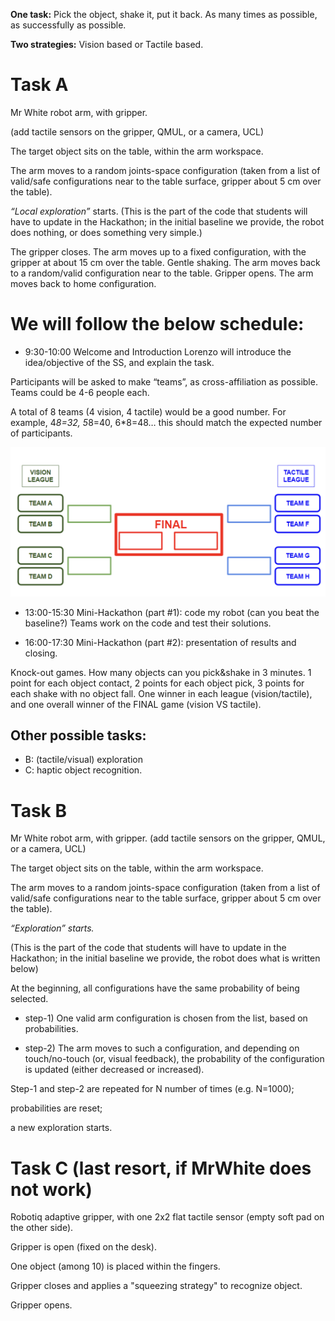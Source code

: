 
**One task:** Pick the object, shake it, put it back. As many times as possible, as successfully as possible.

**Two strategies:** Vision based or Tactile based.

# **Task A**

Mr White robot arm, with gripper.

(add tactile sensors on the gripper, QMUL, or a camera, UCL)

The target object sits on the table, within the arm workspace.

The arm moves to a random joints-space configuration (taken from a list of valid/safe configurations near to the table surface, gripper about 5 cm over the table).

_“Local exploration”_ starts. 
(This is the part of the code that students will have to update in the Hackathon; in the initial baseline we provide, the robot does nothing, or does something very simple.)

The gripper closes. 
The arm moves up to a fixed configuration, with the gripper at about 15 cm over the table.
Gentle shaking.
The arm moves back to a random/valid configuration near to the table.
Gripper opens.
The arm moves back to home configuration.


# We will follow the below schedule:

* 9:30-10:00 Welcome and Introduction
Lorenzo will introduce the idea/objective of the SS, and explain the task.

Participants will be asked to make “teams”, as cross-affiliation as possible. Teams could be 4-6 people each.

A total of 8 teams (4 vision, 4 tactile) would be a good number.
For example, 4*8=32, 5*8=40, 6*8=48… this should match the expected number of participants.


[![Teams](teamsb.png)]() 


* 13:00-15:30 Mini-Hackathon (part #1): code my robot (can you beat the baseline?)
Teams work on the code and test their solutions.


* 16:00-17:30 Mini-Hackathon (part #2): presentation of results and closing.

Knock-out games. How many objects can you pick&shake in 3 minutes. 1 point for each object contact,  2 points for each object pick, 3 points for each shake with no object fall.
One winner in each league (vision/tactile), and one overall winner of the FINAL game (vision VS tactile).


## **Other possible tasks:**
* B: (tactile/visual) exploration
* C: haptic object recognition.

# **Task B**

Mr White robot arm, with gripper. (add tactile sensors on the gripper, QMUL, or a camera, UCL)

The target object sits on the table, within the arm workspace.

The arm moves to a random joints-space configuration (taken from a list of valid/safe configurations near to the table surface, gripper about 5 cm over the table).

_“Exploration” starts._

(This is the part of the code that students will have to update in the Hackathon; in the initial baseline we provide, the robot does what is written below)

At the beginning, all configurations have the same probability of being selected.

* step-1) One valid arm configuration is chosen from the list, based on probabilities.

* step-2) The arm moves to such a configuration, and depending on touch/no-touch (or, visual feedback), the probability of the configuration is updated (either decreased or increased).

Step-1 and step-2 are repeated for N number of times (e.g. N=1000); 

probabilities are reset; 

a new exploration starts.



# **Task C** (last resort, if MrWhite does not work)

Robotiq adaptive gripper, with one 2x2 flat tactile sensor (empty soft pad on the other side).

Gripper is open (fixed on the desk).

One object (among 10) is placed within the fingers.

Gripper closes and applies a "squeezing strategy" to recognize object.

Gripper opens.

